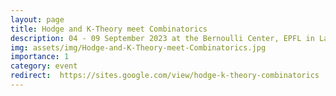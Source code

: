 ```yaml
---
layout: page
title: Hodge and K-Theory meet Combinatorics
description: 04 - 09 September 2023 at the Bernoulli Center, EPFL in Lausanne. Co-organizing together with Johannes Hofscheier and Leonid Monin.
img: assets/img/Hodge-and-K-Theory-meet-Combinatorics.jpg
importance: 1
category: event
redirect:  https://sites.google.com/view/hodge-k-theory-combinatorics
---
```


